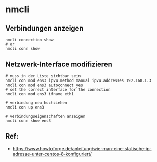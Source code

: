 # nmcli 

## Verbindungen anzeigen 

```
nmcli connection show
# or 
nmcli conn show 
```

## Netzwerk-Interface modifizieren

```
# muss in der Liste sichtbar sein 
nmcli con mod ens3 ipv4.method manual ipv4.addresses 192.168.1.3
nmcli con mod ens3 autoconnect yes
# set the correct interface for the connection 
nmcli con mod ens3 ifname eth1

# verbindung neu hochziehen
nmcli con up ens3

# verbindungseigenschaften anzeigen
nmcli conn show ens3 

```


## Ref:

  * https://www.howtoforge.de/anleitung/wie-man-eine-statische-ip-adresse-unter-centos-8-konfiguriert/
